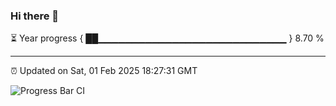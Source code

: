 ### Hi there 👋

⏳ Year progress { ██▁▁▁▁▁▁▁▁▁▁▁▁▁▁▁▁▁▁▁▁▁▁▁▁▁▁▁▁ } 8.70 %

---

⏰ Updated on Sat, 01 Feb 2025 18:27:31 GMT

![Progress Bar CI](https://github.com/DhruviPatel157/GitHub-Actions-Demo/workflows/Progress%20Bar%20CI/badge.svg)
